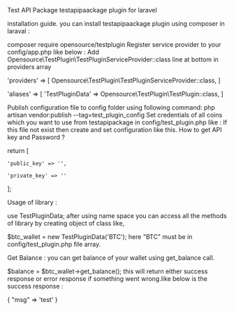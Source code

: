 Test API Package
testapipaackage plugin for laravel

installation guide.
you can install testapipaackage plugin using composer in laraval :

composer require opensource/testplugin
Register service provider to your config/app.php like below :
Add Opensource\TestPlugin\TestPluginServiceProvider::class line at bottom in providers array

'providers' => [
   Opensource\TestPlugin\TestPluginServiceProvider::class,
]

'aliases' => [
	'TestPluginData' => Opensource\TestPlugin\TestPlugin::class,
]

Publish configuration file to config folder using following command:
php artisan vendor:publish --tag=test_plugin_config
Set credentials of all coins which you want to use from testapipackage in config/test_plugin.php like :
If this file not exist then create and set configuration like this. How to get API key and Password ?

return [

    'public_key' => '',

    'private_key' => ''
];

Usage of library :

use TestPluginData;
after using name space you can access all the methods of library by creating object of class like,

$btc_wallet = new TestPluginData('BTC');
here "BTC" must be in config/test_plugin.php file array.

Get Balance :
you can get balance of your wallet using get_balance call.

$balance = $btc_wallet->get_balance();
this will return either success response or error response if something went wrong.like below is the success response :

{
    "msg" => 'test'
}